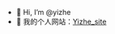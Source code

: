 - 👋 Hi, I’m @yizhe
- 📖 我的个人网站：[Yizhe_site](http://www.erickiku.top)

<!---
EricKiku/EricKiku is a ✨ special ✨ repository because its `README.md` (this file) appears on your GitHub profile.
You can click the Preview link to take a look at your changes.
--->
